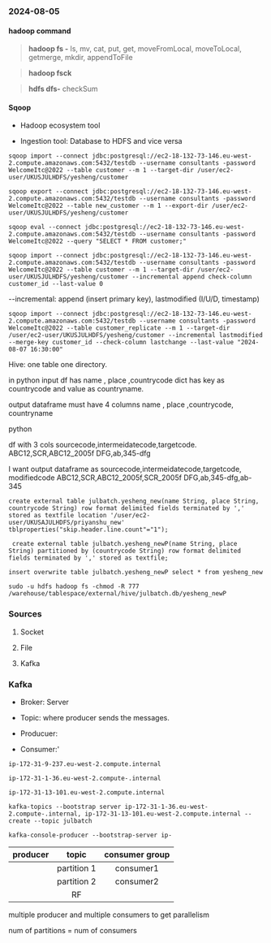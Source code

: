 ### 2024-08-05

#### hadoop command
>__hadoop fs -__ ls, mv, cat, put, get, moveFromLocal, moveToLocal, getmerge, mkdir, appendToFile

>__hadoop fsck__ 

>__hdfs dfs-__ checkSum

#### Sqoop

- Hadoop ecosystem tool

- Ingestion tool: Database to HDFS and vice versa


```
sqoop import --connect jdbc:postgresql://ec2-18-132-73-146.eu-west-2.compute.amazonaws.com:5432/testdb --username consultants -password WelcomeItc@2022 --table customer --m 1 --target-dir /user/ec2-user/UKUSJULHDFS/yesheng/customer
```

```
sqoop export --connect jdbc:postgresql://ec2-18-132-73-146.eu-west-2.compute.amazonaws.com:5432/testdb --username consultants -password WelcomeItc@2022 --table new_customer --m 1 --export-dir /user/ec2-user/UKUSJULHDFS/yesheng/customer
```

```
sqoop eval --connect jdbc:postgresql://ec2-18-132-73-146.eu-west-2.compute.amazonaws.com:5432/testdb --username consultants -password WelcomeItc@2022 --query "SELECT * FROM customer;"
```

```
sqoop import --connect jdbc:postgresql://ec2-18-132-73-146.eu-west-2.compute.amazonaws.com:5432/testdb --username consultants -password WelcomeItc@2022 --table customer --m 1 --target-dir /user/ec2-user/UKUSJULHDFS/yesheng/customer --incremental append check-column customer_id --last-value 0
```
--incremental: append (insert primary key), lastmodified (I/U/D, timestamp)


```
sqoop import --connect jdbc:postgresql://ec2-18-132-73-146.eu-west-2.compute.amazonaws.com:5432/testdb --username consultants -password WelcomeItc@2022 --table customer_replicate --m 1 --target-dir /user/ec2-user/UKUSJULHDFS/yesheng/customer --incremental lastmodified --merge-key customer_id --check-column lastchange --last-value "2024-08-07 16:30:00"
```

Hive: one table one directory.



in python 
input
df has name , place ,countrycode
dict has key as countrycode and value as countryname.

output 
dataframe must have 4 columns name , place ,countrycode, countryname 

python

df with 3 cols sourcecode,intermeidatecode,targetcode.
ABC12,SCR,ABC12_2005f
DFG,ab,345-dfg

I want output dataframe as
sourcecode,intermeidatecode,targetcode, modifiedcode
ABC12,SCR,ABC12_2005f,SCR_2005f
DFG,ab,345-dfg,ab-345


```
create external table julbatch.yesheng_new(name String, place String, countrycode String) row format delimited fields terminated by ',' stored as textfile location '/user/ec2-user/UKUSAJULHDFS/priyanshu_new' tblproperties("skip.header.line.count"="1");
```

```
 create external table julbatch.yesheng_newP(name String, place String) partitioned by (countrycode String) row format delimited fields terminated by ',' stored as textfile;
```

```
insert overwrite table julbatch.yesheng_newP select * from yesheng_new
```

```
sudo -u hdfs hadoop fs -chmod -R 777 /warehouse/tablespace/external/hive/julbatch.db/yesheng_newP
```

### Sources

1. Socket

2. File

3. Kafka

### Kafka

- Broker: Server

- Topic: where producer sends the messages.

- Producuer:

- Consumer:'
```
ip-172-31-9-237.eu-west-2.compute.internal

ip-172-31-1-36.eu-west-2.compute-.internal

ip-172-31-13-101.eu-west-2.compute.internal
```

```
kafka-topics --bootstrap server ip-172-31-1-36.eu-west-2.compute-.internal, ip-172-31-13-101.eu-west-2.compute.internal --create --topic julbatch
```

```
kafka-console-producer --bootstrap-server ip-
```


|producer    | topic       | consumer group   |
|:----------:|:-----------:|:----------------:|
|            |partition 1  | consumer1        |
|            |partition 2  |  consumer2       |
|            | RF          |                  |

multiple producer and multiple consumers to get parallelism

num of partitions = num of consumers
